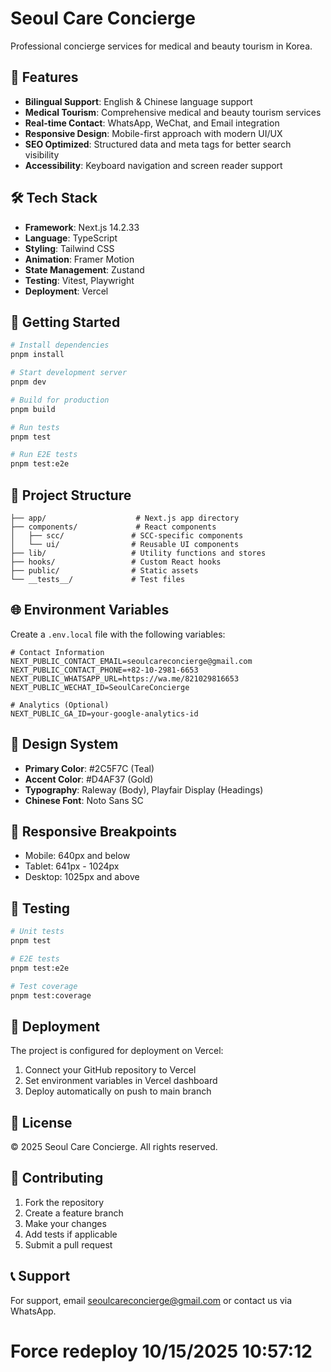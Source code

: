 # Seoul Care Concierge

Professional concierge services for medical and beauty tourism in Korea.

## 🚀 Features

- **Bilingual Support**: English & Chinese language support
- **Medical Tourism**: Comprehensive medical and beauty tourism services
- **Real-time Contact**: WhatsApp, WeChat, and Email integration
- **Responsive Design**: Mobile-first approach with modern UI/UX
- **SEO Optimized**: Structured data and meta tags for better search visibility
- **Accessibility**: Keyboard navigation and screen reader support

## 🛠️ Tech Stack

- **Framework**: Next.js 14.2.33
- **Language**: TypeScript
- **Styling**: Tailwind CSS
- **Animation**: Framer Motion
- **State Management**: Zustand
- **Testing**: Vitest, Playwright
- **Deployment**: Vercel

## 🚀 Getting Started

```bash
# Install dependencies
pnpm install

# Start development server
pnpm dev

# Build for production
pnpm build

# Run tests
pnpm test

# Run E2E tests
pnpm test:e2e
```

## 📁 Project Structure

```
├── app/                    # Next.js app directory
├── components/             # React components
│   ├── scc/               # SCC-specific components
│   └── ui/                # Reusable UI components
├── lib/                   # Utility functions and stores
├── hooks/                 # Custom React hooks
├── public/                # Static assets
└── __tests__/             # Test files
```

## 🌐 Environment Variables

Create a `.env.local` file with the following variables:

```env
# Contact Information
NEXT_PUBLIC_CONTACT_EMAIL=seoulcareconcierge@gmail.com
NEXT_PUBLIC_CONTACT_PHONE=+82-10-2981-6653
NEXT_PUBLIC_WHATSAPP_URL=https://wa.me/821029816653
NEXT_PUBLIC_WECHAT_ID=SeoulCareConcierge

# Analytics (Optional)
NEXT_PUBLIC_GA_ID=your-google-analytics-id
```

## 🎨 Design System

- **Primary Color**: #2C5F7C (Teal)
- **Accent Color**: #D4AF37 (Gold)
- **Typography**: Raleway (Body), Playfair Display (Headings)
- **Chinese Font**: Noto Sans SC

## 📱 Responsive Breakpoints

- Mobile: 640px and below
- Tablet: 641px - 1024px
- Desktop: 1025px and above

## 🧪 Testing

```bash
# Unit tests
pnpm test

# E2E tests
pnpm test:e2e

# Test coverage
pnpm test:coverage
```

## 🚀 Deployment

The project is configured for deployment on Vercel:

1. Connect your GitHub repository to Vercel
2. Set environment variables in Vercel dashboard
3. Deploy automatically on push to main branch

## 📄 License

© 2025 Seoul Care Concierge. All rights reserved.

## 🤝 Contributing

1. Fork the repository
2. Create a feature branch
3. Make your changes
4. Add tests if applicable
5. Submit a pull request

## 📞 Support

For support, email seoulcareconcierge@gmail.com or contact us via WhatsApp.
# Force redeploy 10/15/2025 10:57:12
